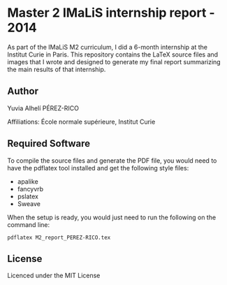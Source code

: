 # Master 2 IMaLiS internship report - 2014
As part of the IMaLiS M2 curriculum, I did a 6-month internship at the Institut Curie in Paris. This repository contains the LaTeX source files and images that I wrote and designed to generate my final report summarizing the main results of that internship.
## Author
Yuvia Alhelí PÉREZ-RICO

Affiliations: École normale supérieure, Institut Curie

## Required Software
To compile the source files and generate the PDF file, you would need to have the pdflatex tool installed and get the following style files: 
- apalike
- fancyvrb
- pslatex
- Sweave

When the setup is ready, you would just need to run the following on the command line:

`pdflatex M2_report_PEREZ-RICO.tex`

## License
Licenced under the MIT License
